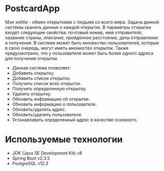 # PostcardApp

Мое хобби - обмен открытками с людьми со всего мира. Задача данной системы хранить данные о каждой открытке. В параметры открытки входят следующие свойства:
почтовый номер, имя отправителя, название страны, описание, пройденное расстояние, даты отправления и получения. В системе может быть множество пользователей, которые в свою очередь, могут иметь множество открыток. Также предусмотрено, что у пользователя может быть более одного адреса для получения открытки.

- Данная система позволяет:
- Добавить открытку.
- Добавить список открыток.
- Получить список всех открыток.
- Получить определенную открытку.
- Удалить открытку.
- Обновить информацию об открытке.
- Обновить информацию о пользователе.
- Обновить/удалить адрес.
- Обновить/удалить пользователя.
- Устанавливать определенный адрес в качестве основного.


# Используемые технологии
- JDK (Java SE Development Kit) v8
- Spring Boot v2.3.5
- PostgreSQL v12.3


